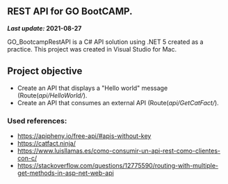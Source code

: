 ## REST API for GO BootCAMP.
***Last update:* 2021-08-27**

GO_BootcampRestAPI is a C# API solution using .NET 5 created as a practice.
This project was created in Visual Studio for Mac.
## Project objective

- Create an API that displays a "Hello world" message (Route(*api/HelloWorld/*).
- Create an API that consumes an external API (Route(*api/GetCatFact/*).
### Used references:
- https://apipheny.io/free-api/#apis-without-key
- https://catfact.ninja/
- https://www.luisllamas.es/como-consumir-un-api-rest-como-clientes-con-c/
- https://stackoverflow.com/questions/12775590/routing-with-multiple-get-methods-in-asp-net-web-api
